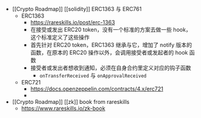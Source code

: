 - [[Crypto Roadmap]] [[solidity]] ERC1363 与 ERC761
	- ERC1363
		- https://rareskills.io/post/erc-1363
		- 在接受或发出 ERC20 token，没有一个标准的方案去做一些 hook，这个标准定义了这些操作
		- 首先针对 ERC20 token，ERC1363 继承与它，增加了 notify 版本的函数，在原本的 ERC20 操作以外，会调用接受者或发起者的 hook 函数
		- 接受者或发出者想收到通知，必须在自身合约里定义对应的钩子函数
			- `onTransferReceived` 与 `onApprovalReceived`
	- ERC721
		- https://docs.openzeppelin.com/contracts/4.x/erc721
		-
- [[Crypto Roadmap]] [[zk]] book from rareskills
	- https://www.rareskills.io/zk-book